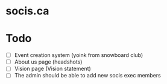 # socis.ca

# Todo

- [ ] Event creation system (yoink from snowboard club)
- [ ] About us page (headshots)
- [ ] Vision page (Vision statement)
- [ ] The admin should be able to add new socis exec members
